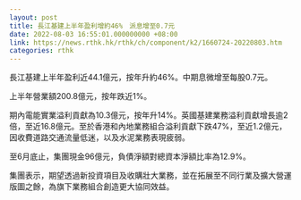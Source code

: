 ```yaml
---
layout: post
title: 長江基建上半年盈利增約46%　派息增至0.7元
date: 2022-08-03 16:55:01.000000000 +08:00
link: https://news.rthk.hk/rthk/ch/component/k2/1660724-20220803.htm
categories: rthk
---
```


長江基建上半年盈利近44.1億元，按年升約46%。中期息微增至每股0.7元。

上半年營業額200.8億元，按年跌近1%。

期內電能實業溢利貢獻為10.3億元，按年升14%。英國基建業務溢利貢獻增長逾2倍，至近16.8億元。至於香港和內地業務組合溢利貢獻下跌47%，至近1.2億元，因收費道路交通流量低迷，以及水泥業務表現疲弱。

至6月底止，集團現金96億元，負債淨額對總資本淨額比率為12.9%。

集團表示，期望透過新投資項目及收購壯大業務，並在拓展至不同行業及擴大營運版圖之餘，為旗下業務組合創造更大協同效益。
